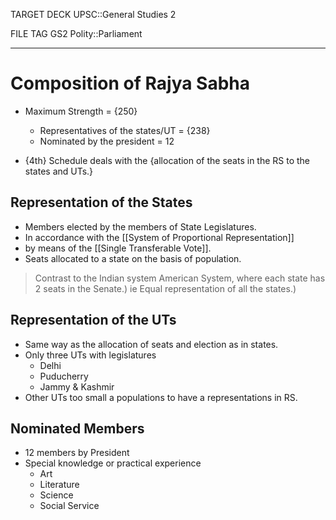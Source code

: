 TARGET DECK
UPSC::General Studies 2

FILE TAG
GS2 Polity::Parliament

---

# Composition of Rajya Sabha
- Maximum Strength = {250}
	- Representatives of the states/UT = {238}
	- Nominated by the president = 12

- {4th} Schedule deals with the {allocation of the seats in the RS to the states and UTs.}

## Representation of the States
- Members elected by the members of State Legislatures.
- In accordance with the [[System of Proportional Representation]]
- by means of the [[Single Transferable Vote]].
- Seats allocated to a state on the basis of population.
> Contrast to the Indian system 
> American System, where each state has 2 seats in the Senate.) ie Equal representation of all the states.)

## Representation of the UTs
- Same way as the allocation of seats and election as in states.
- Only three UTs with legislatures
	- Delhi
	- Puducherry
	- Jammy & Kashmir
- Other UTs too small a populations to have a representations in RS.

## Nominated Members
- 12 members by President
- Special knowledge or practical experience
	- Art
	- Literature
	- Science
	- Social Service
